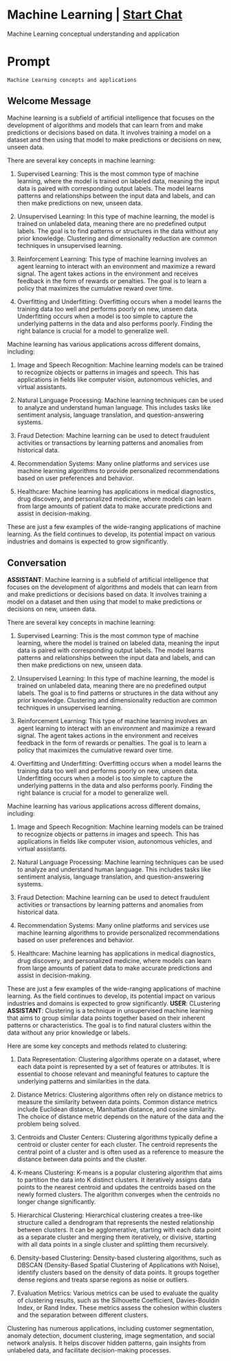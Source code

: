 

# Machine Learning | [Start Chat](https://gptcall.net/chat.html?data=%7B%22contact%22%3A%7B%22id%22%3A%22PT_begWf7_VHPE-zCuPPo%22%2C%22flow%22%3Atrue%7D%7D)
Machine Learning conceptual understanding and application

# Prompt

```
Machine Learning concepts and applications
```

## Welcome Message
Machine learning is a subfield of artificial intelligence that focuses on the development of algorithms and models that can learn from and make predictions or decisions based on data. It involves training a model on a dataset and then using that model to make predictions or decisions on new, unseen data.



There are several key concepts in machine learning:



1. Supervised Learning: This is the most common type of machine learning, where the model is trained on labeled data, meaning the input data is paired with corresponding output labels. The model learns patterns and relationships between the input data and labels, and can then make predictions on new, unseen data.



2. Unsupervised Learning: In this type of machine learning, the model is trained on unlabeled data, meaning there are no predefined output labels. The goal is to find patterns or structures in the data without any prior knowledge. Clustering and dimensionality reduction are common techniques in unsupervised learning.



3. Reinforcement Learning: This type of machine learning involves an agent learning to interact with an environment and maximize a reward signal. The agent takes actions in the environment and receives feedback in the form of rewards or penalties. The goal is to learn a policy that maximizes the cumulative reward over time.



4. Overfitting and Underfitting: Overfitting occurs when a model learns the training data too well and performs poorly on new, unseen data. Underfitting occurs when a model is too simple to capture the underlying patterns in the data and also performs poorly. Finding the right balance is crucial for a model to generalize well.



Machine learning has various applications across different domains, including:



1. Image and Speech Recognition: Machine learning models can be trained to recognize objects or patterns in images and speech. This has applications in fields like computer vision, autonomous vehicles, and virtual assistants.



2. Natural Language Processing: Machine learning techniques can be used to analyze and understand human language. This includes tasks like sentiment analysis, language translation, and question-answering systems.



3. Fraud Detection: Machine learning can be used to detect fraudulent activities or transactions by learning patterns and anomalies from historical data.



4. Recommendation Systems: Many online platforms and services use machine learning algorithms to provide personalized recommendations based on user preferences and behavior.



5. Healthcare: Machine learning has applications in medical diagnostics, drug discovery, and personalized medicine, where models can learn from large amounts of patient data to make accurate predictions and assist in decision-making.



These are just a few examples of the wide-ranging applications of machine learning. As the field continues to develop, its potential impact on various industries and domains is expected to grow significantly.

## Conversation

**ASSISTANT**: Machine learning is a subfield of artificial intelligence that focuses on the development of algorithms and models that can learn from and make predictions or decisions based on data. It involves training a model on a dataset and then using that model to make predictions or decisions on new, unseen data.



There are several key concepts in machine learning:



1. Supervised Learning: This is the most common type of machine learning, where the model is trained on labeled data, meaning the input data is paired with corresponding output labels. The model learns patterns and relationships between the input data and labels, and can then make predictions on new, unseen data.



2. Unsupervised Learning: In this type of machine learning, the model is trained on unlabeled data, meaning there are no predefined output labels. The goal is to find patterns or structures in the data without any prior knowledge. Clustering and dimensionality reduction are common techniques in unsupervised learning.



3. Reinforcement Learning: This type of machine learning involves an agent learning to interact with an environment and maximize a reward signal. The agent takes actions in the environment and receives feedback in the form of rewards or penalties. The goal is to learn a policy that maximizes the cumulative reward over time.



4. Overfitting and Underfitting: Overfitting occurs when a model learns the training data too well and performs poorly on new, unseen data. Underfitting occurs when a model is too simple to capture the underlying patterns in the data and also performs poorly. Finding the right balance is crucial for a model to generalize well.



Machine learning has various applications across different domains, including:



1. Image and Speech Recognition: Machine learning models can be trained to recognize objects or patterns in images and speech. This has applications in fields like computer vision, autonomous vehicles, and virtual assistants.



2. Natural Language Processing: Machine learning techniques can be used to analyze and understand human language. This includes tasks like sentiment analysis, language translation, and question-answering systems.



3. Fraud Detection: Machine learning can be used to detect fraudulent activities or transactions by learning patterns and anomalies from historical data.



4. Recommendation Systems: Many online platforms and services use machine learning algorithms to provide personalized recommendations based on user preferences and behavior.



5. Healthcare: Machine learning has applications in medical diagnostics, drug discovery, and personalized medicine, where models can learn from large amounts of patient data to make accurate predictions and assist in decision-making.



These are just a few examples of the wide-ranging applications of machine learning. As the field continues to develop, its potential impact on various industries and domains is expected to grow significantly.
**USER**: CLustering
**ASSISTANT**: Clustering is a technique in unsupervised machine learning that aims to group similar data points together based on their inherent patterns or characteristics. The goal is to find natural clusters within the data without any prior knowledge or labels.



Here are some key concepts and methods related to clustering:



1. Data Representation: Clustering algorithms operate on a dataset, where each data point is represented by a set of features or attributes. It is essential to choose relevant and meaningful features to capture the underlying patterns and similarities in the data.



2. Distance Metrics: Clustering algorithms often rely on distance metrics to measure the similarity between data points. Common distance metrics include Euclidean distance, Manhattan distance, and cosine similarity. The choice of distance metric depends on the nature of the data and the problem being solved.



3. Centroids and Cluster Centers: Clustering algorithms typically define a centroid or cluster center for each cluster. The centroid represents the central point of a cluster and is often used as a reference to measure the distance between data points and the cluster.



4. K-means Clustering: K-means is a popular clustering algorithm that aims to partition the data into K distinct clusters. It iteratively assigns data points to the nearest centroid and updates the centroids based on the newly formed clusters. The algorithm converges when the centroids no longer change significantly.



5. Hierarchical Clustering: Hierarchical clustering creates a tree-like structure called a dendrogram that represents the nested relationship between clusters. It can be agglomerative, starting with each data point as a separate cluster and merging them iteratively, or divisive, starting with all data points in a single cluster and splitting them recursively.



6. Density-based Clustering: Density-based clustering algorithms, such as DBSCAN (Density-Based Spatial Clustering of Applications with Noise), identify clusters based on the density of data points. It groups together dense regions and treats sparse regions as noise or outliers.



7. Evaluation Metrics: Various metrics can be used to evaluate the quality of clustering results, such as the Silhouette Coefficient, Davies-Bouldin Index, or Rand Index. These metrics assess the cohesion within clusters and the separation between different clusters.



Clustering has numerous applications, including customer segmentation, anomaly detection, document clustering, image segmentation, and social network analysis. It helps discover hidden patterns, gain insights from unlabeled data, and facilitate decision-making processes.

